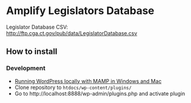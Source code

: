 # Amplify Legislators Database

Legislator Database CSV: http://ftp.cga.ct.gov/pub/data/LegislatorDatabase.csv

## How to install

### Development

-  [Running WordPress locally with MAMP in Windows and Mac](https://gist.github.com/jpadilla/5a5eff182c42677a8d8f40f87ffb207d#file-running-wordpress-locally-md)
- Clone repository to `htdocs/wp-content/plugins/`
- Go to http://localhost:8888/wp-admin/plugins.php and activate plugin
